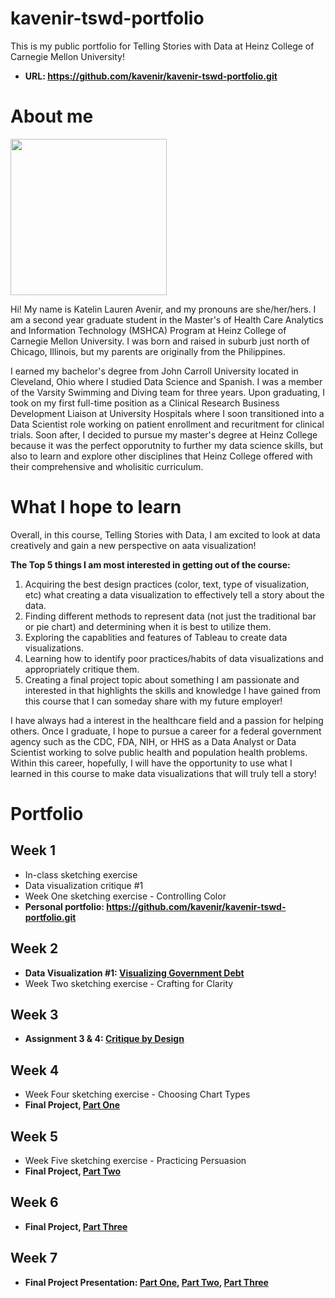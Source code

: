 # kavenir-tswd-portfolio
This is my public portfolio for Telling Stories with Data at Heinz College of Carnegie Mellon University! 

- **URL: https://github.com/kavenir/kavenir-tswd-portfolio.git**

# About me 
<img src="https://github.com/kavenir/kavenir-tswd-portfolio/assets/117959120/76f80f03-ebb5-4e86-a95c-87063cf76c99.png" width="250" height="250">


Hi! My name is Katelin Lauren Avenir, and my pronouns are she/her/hers. I am a second year graduate student in the Master's of Health Care Analytics and Information Technology (MSHCA) Program at Heinz College of Carnegie Mellon University. I was born and raised in suburb just north of Chicago, Illinois, but my parents are originally from the Philippines. 

I earned my bachelor's degree from John Carroll University located in Cleveland, Ohio where I studied Data Science and Spanish. I was a member of the Varsity Swimming and Diving team for three years. Upon graduating, I took on my first full-time position as a Clinical Research Business Development Liaison at University Hospitals where I soon transitioned into a Data Scientist role working on patient enrollment and recuritment for clinical trials. Soon after, I decided to pursue my master's degree at Heinz College because it was the perfect opporutnity to further my data science skills, but also to learn and explore other disciplines that Heinz College offered with their comprehensive and wholisitic curriculum. 

# What I hope to learn
Overall, in this course, Telling Stories with Data, I am excited to look at data creatively and gain a new perspective on aata visualization! 

**The Top 5 things I am most interested in getting out of the course:** 
1. Acquiring the best design practices (color, text, type of visualization, etc) what creating a data visualization to effectively tell a story about the data. 
2. Finding different methods to represent data (not just the traditional bar or pie chart) and determining when it is best to utilize them. 
3. Exploring the capablities and features of Tableau to create data visualizations. 
4. Learning how to identify poor practices/habits of data visualizations and appropriately critique them. 
5. Creating a final project topic about something I am passionate and interested in that highlights the skills and knowledge I have gained from this course that I can someday share with my future employer!

I have always had a interest in the healthcare field and a passion for helping others. Once I graduate, I hope to pursue a career for a federal government agency such as the CDC, FDA, NIH, or HHS as a Data Analyst or Data Scientist working to solve public health and population health problems. Within this career, hopefully, I will have the opportunity to use what I learned in this course to make data visualizations that will truly tell a story! 

# Portfolio

## Week 1 
- In-class sketching exercise 
- Data visualization critique #1
- Week One sketching exercise - Controlling Color
- **Personal portfolio: https://github.com/kavenir/kavenir-tswd-portfolio.git**
  
## Week 2
- **Data Visualization #1: [Visualizing Government Debt](visualizing-government-debt.md)**
- Week Two sketching exercise - Crafting for Clarity

## Week 3
- **Assignment 3 & 4: [Critique by Design](critique-by-design.md)**
  
## Week 4
- Week Four sketching exercise - Choosing Chart Types
- **Final Project, [Part One](final-project-part-one.md)**

## Week 5 
- Week Five sketching exercise - Practicing Persuasion 
- **Final Project, [Part Two](final-project-part-two.md)**

## Week 6 
- **Final Project, [Part Three](final-project-part-three.md)**

## Week 7
- **Final Project Presentation: [Part One](final-project-part-one.md), [Part Two](final-project-part-two.md), [Part Three](final-project-part-three.md)**
